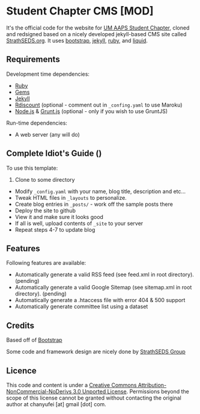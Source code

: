Student Chapter CMS [MOD]
================
It's the official code for the website for [UM AAPS Student Chapter][umaaps], cloned and redsigned based on a nicely developed jekyll-based CMS site called [StrathSEDS.org][ss]. It uses [bootstrap](https://github.com/twitter/bootstrap), [jekyll][jk], [ruby][rb], and [liquid](https://github.com/Shopify/liquid/).

Requirements
------------

Development time dependencies:

* [Ruby][rb]
* [Gems][gm]
* [Jekyll][jk]
* [Rdiscount][rd] (optional - comment out in `_confing.yaml` to use Maroku)
* [Node.js][no] & [Grunt.js][gr] (optional - only if you wish to use GruntJS)

Run-time dependencies:

* A web server (any will do)


Complete Idiot's Guide ()
----------------------

To use this template:

1. Clone to some directory
* Modify `_config.yaml` with your name, blog title, description and etc...
* Tweak HTML files in `_layouts` to personalize.
* Create blog entries in `_posts/` - work off the sample posts there
* Deploy the site to github
* View it and make sure it looks good
* If all is well, upload contents of `_site` to your server
* Repeat steps 4-7 to update blog

Features
--------

Following features are available:

* Automatically generate a valid RSS feed (see feed.xml in root directory). (pending)
* Automatically generate a valid Google Sitemap (see sitemap.xml in root directory). (pending)
* Automatically generate a .htaccess file with error 404 & 500 support
* Automatically generate committee list using a dataset

Credits
-------

Based off of [Bootstrap](http://getbootstrap.org/)

Some code and framework design are nicely done by [StrathSEDS Group][ss]


Licence
-------

This code and content is under a [Creative Commons Attribution-NonCommercial-NoDerivs 3.0 Unported License][cc-l]. Permissions beyond the scope of this license cannot be granted without contacting the original author at chanyufei [at] gmail [dot] com.


[rb]: http://www.ruby-lang.org/
[gm]: http://rubygems.org/
[jk]: https://github.com/mojombo/jekyll
[rd]: https://github.com/rtomayko/rdiscount/
[dp]: http://recursive-design.com
[gr]: http://gruntjs.com
[no]: http://nodejs.com
[cc-l]: http://creativecommons.org/licenses/by-nc-nd/3.0/deed.en_US
[ss]: http://strathseds.org
[umaaps]:http://umaaps.github.io